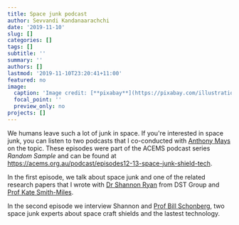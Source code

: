 ```yaml
---
title: Space junk podcast
author: Sevvandi Kandanaarachchi
date: '2019-11-10'
slug: []
categories: []
tags: []
subtitle: ''
summary: ''
authors: []
lastmod: '2019-11-10T23:20:41+11:00'
featured: no
image:
  caption: 'Image credit: [**pixabay**](https://pixabay.com/illustrations/space-junk-space-debris-orbits-11645/)'
  focal_point: ''
  preview_only: no
projects: []
---
```


We humans leave such a lot of junk in space. If you're interested in space junk, you can listen to two podcasts that I co-conducted with [Anthony Mays](https://acems.org.au/our-people/anthony-mays) on the topic. These episodes were part of the ACEMS podcast series *Random Sample* and can be found at https://acems.org.au/podcast/episodes12-13-space-junk-shield-tech.   


In the first episode, we talk about space junk and one of the related research papers that I wrote with [Dr Shannon Ryan](https://www.dst.defence.gov.au/staff/dr-shannon-ryan) from DST Group and [Prof Kate Smith-Miles](https://katesmithmiles.wixsite.com/home). 


In the second episode we interview Shannon and [Prof Bill Schonberg](https://people.mst.edu/faculty/wschon/), two space junk experts about space craft shields and the lastest technology. 